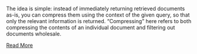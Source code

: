 The idea is simple: instead of immediately returning retrieved documents as-is, you can compress them using the context of the given query, so that only the relevant information is returned. “Compressing” here refers to both compressing the contents of an individual document and filtering out documents wholesale.

[Read More](https://medium.com/@SrGrace_/contextual-compression-langchain-llamaindex-7675c8d1f9eb)


